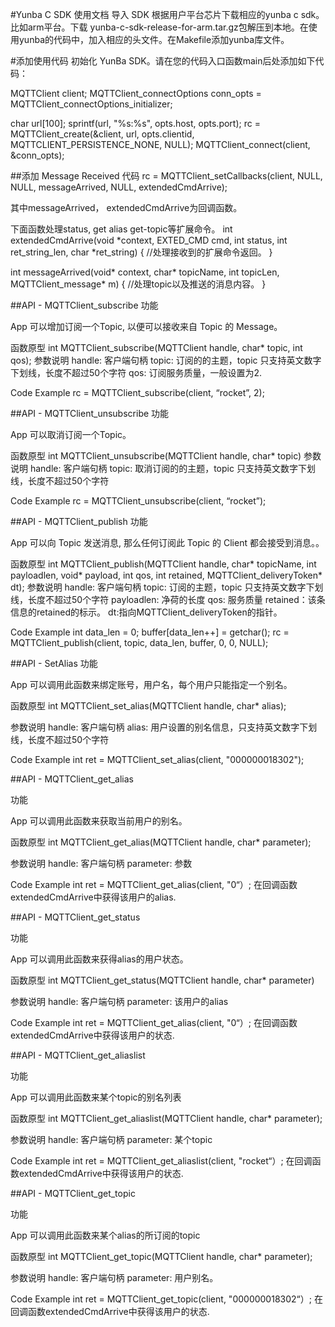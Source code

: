 #Yunba C SDK 使用文档
导入 SDK
根据用户平台芯片下载相应的yunba c sdk。比如arm平台。下载 yunba-c-sdk-release-for-arm.tar.gz包解压到本地。在使用yunba的代码中，加入相应的头文件。在Makefile添加yunba库文件。

#添加使用代码
初始化 YunBa SDK。请在您的代码入口函数main后处添加如下代码：

MQTTClient client;
MQTTClient_connectOptions conn_opts = MQTTClient_connectOptions_initializer;

char url[100];
sprintf(url, "%s:%s", opts.host, opts.port);
rc = MQTTClient_create(&client, url, opts.clientid, MQTTCLIENT_PERSISTENCE_NONE, NULL);
MQTTClient_connect(client, &conn_opts);

##添加 Message Received 代码
rc = MQTTClient_setCallbacks(client, NULL, NULL, messageArrived, NULL, extendedCmdArrive);

其中messageArrived， extendedCmdArrive为回调函数。

下面函数处理status, get alias get-topic等扩展命令。
int extendedCmdArrive(void *context, EXTED_CMD cmd, int status, int ret_string_len, char *ret_string)
{
  //处理接收到的扩展命令返回。
}

int messageArrived(void* context, char* topicName, int topicLen, MQTTClient_message* m)
{
  //处理topic以及推送的消息内容。
}

##API - MQTTClient_subscribe
功能

App 可以增加订阅一个Topic, 以便可以接收来自 Topic 的 Message。

函数原型
int MQTTClient_subscribe(MQTTClient handle, char* topic, int qos);
参数说明
handle: 客户端句柄
topic: 订阅的的主题，topic 只支持英文数字下划线，长度不超过50个字符
qos: 订阅服务质量，一般设置为2.

Code Example
rc = MQTTClient_subscribe(client, “rocket”, 2);

##API - MQTTClient_unsubscribe
功能

App 可以取消订阅一个Topic。

函数原型
int MQTTClient_unsubscribe(MQTTClient handle, char* topic)
参数说明
handle: 客户端句柄
topic: 取消订阅的的主题，topic 只支持英文数字下划线，长度不超过50个字符

Code Example
rc = MQTTClient_unsubscribe(client, “rocket”);

##API - MQTTClient_publish
功能

App 可以向 Topic 发送消息, 那么任何订阅此 Topic 的 Client 都会接受到消息。。

函数原型
int MQTTClient_publish(MQTTClient handle, char* topicName, int payloadlen, void* payload, int qos, int retained,
																 MQTTClient_deliveryToken* dt);
参数说明
handle: 客户端句柄
topic: 订阅的主题，topic 只支持英文数字下划线，长度不超过50个字符
payloadlen: 净荷的长度
qos: 服务质量
retained：该条信息的retained的标示。
dt:指向MQTTClient_deliveryToken的指针。

Code Example
int data_len = 0;
buffer[data_len++] = getchar();
rc = MQTTClient_publish(client, topic, data_len, buffer, 0, 0, NULL);

##API - SetAlias
功能

App 可以调用此函数来绑定账号，用户名，每个用户只能指定一个别名。

函数原型
int MQTTClient_set_alias(MQTTClient handle, char* alias);

参数说明
handle: 客户端句柄
alias: 用户设置的别名信息，只支持英文数字下划线，长度不超过50个字符

Code Example
int ret = MQTTClient_set_alias(client, "000000018302");


##API - MQTTClient_get_alias

功能

App 可以调用此函数来获取当前用户的别名。

函数原型
int MQTTClient_get_alias(MQTTClient handle, char* parameter);

参数说明
handle: 客户端句柄
parameter: 参数

Code Example
int ret = MQTTClient_get_alias(client, "0“）;
在回调函数extendedCmdArrive中获得该用户的alias.


##API - MQTTClient_get_status

功能

App 可以调用此函数来获得alias的用户状态。

函数原型
int MQTTClient_get_status(MQTTClient handle, char* parameter)

参数说明
handle: 客户端句柄
parameter: 该用户的alias

Code Example
int ret = MQTTClient_get_alias(client, "0“）;
在回调函数extendedCmdArrive中获得该用户的状态.


##API - MQTTClient_get_aliaslist

功能

App 可以调用此函数来某个topic的别名列表

函数原型
int MQTTClient_get_aliaslist(MQTTClient handle, char* parameter);

参数说明
handle: 客户端句柄
parameter: 某个topic

Code Example
int ret = MQTTClient_get_aliaslist(client, "rocket“）;
在回调函数extendedCmdArrive中获得该用户的状态.



##API - MQTTClient_get_topic

功能

App 可以调用此函数来某个alias的所订阅的topic

函数原型
int MQTTClient_get_topic(MQTTClient handle, char* parameter);

参数说明
handle: 客户端句柄
parameter: 用户别名。

Code Example
int ret = MQTTClient_get_topic(client, "000000018302“）;
在回调函数extendedCmdArrive中获得该用户的状态.